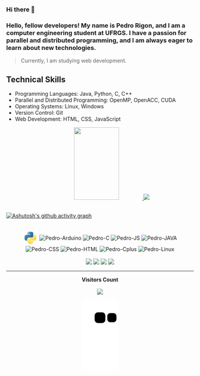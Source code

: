 ### Hi there 👋

### Hello, fellow developers! My name is Pedro Rigon, and I am a computer engineering student at UFRGS. I have a passion for parallel and distributed programming, and I am always eager to learn about new technologies.

> Currently, I am studying web development.

## Technical Skills

- Programming Languages: Java, Python, C, C++
- Parallel and Distributed Programming: OpenMP, OpenACC, CUDA
- Operating Systems: Linux, Windows
- Version Control: Git
- Web Development: HTML, CSS, JavaScript


<div align="center">
 <a href="https://github.com/pedrorigon">
  <img width="49%" height="195px"src="https://github-readme-stats.vercel.app/api?username=pedrorigon&show_icons=true&theme=synthwave&include_all_commits=true&count_private=true"/>
 <img "49%" height="195px"src="https://github-readme-stats.vercel.app/api/top-langs/?username=pedrorigon&layout=compact&langs_count=16&theme=synthwave"/>
</div>
 
 <br>
 
 [![Ashutosh's github activity graph](https://github-readme-activity-graph.cyclic.app/graph?username=pedrorigon&bg_color=241f31&color=c061cb&line=ffffff&point=ff7800&area=true&hide_border=true)](https://github.com/ashutosh00710/github-readme-activity-graph)
 
 
  <div align="center" style="display: inline_block"><br>
  <img align="center" alt="Pedro-Python" height="40" width="40" src="https://raw.githubusercontent.com/devicons/devicon/master/icons/python/python-original.svg">
  <img align="center" alt="Pedro-Arduino" height="40" width="40" img src="https://cdn.jsdelivr.net/gh/devicons/devicon/icons/arduino/arduino-original.svg" />
  <img align="center" alt="Pedro-C" height="40" width="40" <img src="https://cdn.jsdelivr.net/gh/devicons/devicon/icons/c/c-original.svg" />
  <img align="center" alt="Pedro-JS" height="40" width="40" <img src="https://cdn.jsdelivr.net/gh/devicons/devicon/icons/javascript/javascript-original.svg" />
  <img align="center" alt="Pedro-JAVA" height="40" width="40" <img src="https://cdn.jsdelivr.net/gh/devicons/devicon/icons/java/java-original-wordmark.svg" />
  <img align="center" alt="Pedro-CSS" height="40" width="40" <img src="https://cdn.jsdelivr.net/gh/devicons/devicon/icons/css3/css3-original.svg" />
  <img align="center" alt="Pedro-HTML" height="40" width="40" <img src="https://cdn.jsdelivr.net/gh/devicons/devicon/icons/html5/html5-original.svg" />
  <img align="center" alt="Pedro-Cplus" height="40" width="40" <img src="https://cdn.jsdelivr.net/gh/devicons/devicon/icons/cplusplus/cplusplus-original.svg" />       
  <img align="center" alt="Pedro-Linux" height="40" width="40" <img src="https://cdn.jsdelivr.net/gh/devicons/devicon/icons/linux/linux-original.svg" />     
  
</div>
  <br>
<div align="center"> 
  <a href="https://instagram.com/pedrorig1" target="_blank"><img src="https://img.shields.io/badge/-Instagram-%23E4405F?style=for-the-badge&logo=instagram&logoColor=white" target="_blank"></a>
 	<a href="https://www.twitch.tv/paladinoorc" target="_blank"><img src="https://img.shields.io/badge/Twitch-9146FF?style=for-the-badge&logo=twitch&logoColor=white" target="_blank"></a>
  <a href = "mailto:pedrohenriquecasarottorigon@gmail.com"><img src="https://img.shields.io/badge/-Gmail-%23333?style=for-the-badge&logo=gmail&logoColor=white" target="_blank"></a>
  <a href="https://www.linkedin.com/in/pedro-henrique-casarotto-rigon-a69802162" target="_blank"><img src="https://img.shields.io/badge/-LinkedIn-%230077B5?style=for-the-badge&logo=linkedin&logoColor=white" target="_blank"></a> 
 
 ---
 <div align="center">
<p align="centre"><b>Visitors Count</b></p>  
<p align="center"><img align="center" src="https://profile-counter.glitch.me/{pedrorigon}/count.svg" /></p> 
</div>
 
  ![Snake animation](https://github.com/pedrorigon/pedrorigon/blob/output/github-contribution-grid-snake.svg)
 
</div>
